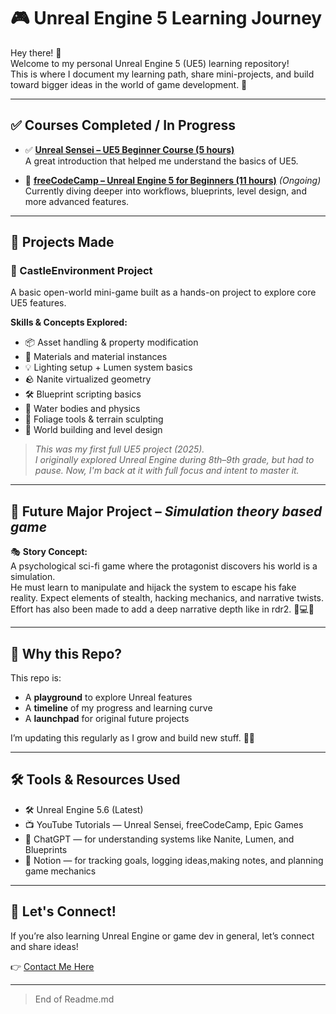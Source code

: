 # 🎮 Unreal Engine 5 Learning Journey

Hey there! 👋  
Welcome to my personal Unreal Engine 5 (UE5) learning repository!  
This is where I document my learning path, share mini-projects, and build toward bigger ideas in the world of game development. 🚀

---

## ✅ Courses Completed / In Progress

- ✅ **[Unreal Sensei – UE5 Beginner Course (5 hours)](https://youtu.be/k-zMkzmduqI?si=8HsAsFuairkdwpz5)**  
  A great introduction that helped me understand the basics of UE5.

- 🔄 **[freeCodeCamp – Unreal Engine 5 for Beginners (11 hours)](https://youtu.be/6UlU_FsicK8?si=GP622f1xZIk9dOJM)** *(Ongoing)*  
  Currently diving deeper into workflows, blueprints, level design, and more advanced features.

---

## 🧪 Projects Made

### 🏰 CastleEnvironment Project

A basic open-world mini-game built as a hands-on project to explore core UE5 features.

**Skills & Concepts Explored:**
- 📦 Asset handling & property modification
- 🎨 Materials and material instances
- 💡 Lighting setup + Lumen system basics
- 🪨 Nanite virtualized geometry
- 🛠️ Blueprint scripting basics
- 🌊 Water bodies and physics
- 🌿 Foliage tools & terrain sculpting
- 🧱 World building and level design

> *This was my first full UE5 project (2025).  
I originally explored Unreal Engine during 8th–9th grade, but had to pause. Now, I'm back at it with full focus and intent to master it.*

---

## 🔮 Future Major Project – *Simulation theory based game*

🎭 **Story Concept:**  
A psychological sci-fi game where the protagonist discovers his world is a simulation.  
He must learn to manipulate and hijack the system to escape his fake reality. Expect elements of stealth, hacking mechanics, and narrative twists. Effort has also been made to add a deep narrative depth like in rdr2. 🧠💻🚪

---

## 📌 Why this Repo?

This repo is:
- A **playground** to explore Unreal features
- A **timeline** of my progress and learning curve
- A **launchpad** for original future projects

I’m updating this regularly as I grow and build new stuff. 🎯💥

---

## 🛠️ Tools & Resources Used

- 🛠️ Unreal Engine 5.6 (Latest)
- 📺 YouTube Tutorials — Unreal Sensei, freeCodeCamp, Epic Games
- 🤖 ChatGPT — for understanding systems like Nanite, Lumen, and Blueprints
- 🧠 Notion — for tracking goals, logging ideas,making notes, and planning game mechanics

---

## 💬 Let's Connect!

If you’re also learning Unreal Engine or game dev in general, let’s connect and share ideas!

👉 [Contact Me Here](mailto:prathameshnalgenew@gmail.com)

---

> End of Readme.md
